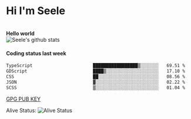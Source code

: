 <h1>Hi I'm Seele</h1>
<br>
<b> Hello world</b>
<br>
<img src="https://github-readme-stats-eight-jade.vercel.app/api?username=Seele0oO&show_icons=true&icon_color=0366d6&bg_color=ffffff&hide_title=true&hide=contribs&include_all_commits=true" alt="Seele's github stats"/>
<br>

<h4>Coding status last week </h4>

<!--START_SECTION:waka-->

```txt
TypeScript                       █████████████████▒░░░░░░░   69.51 %
GDScript                         ████▒░░░░░░░░░░░░░░░░░░░░   17.10 %
CSS                              ██░░░░░░░░░░░░░░░░░░░░░░░   08.56 %
JSON                             ▓░░░░░░░░░░░░░░░░░░░░░░░░   02.22 %
SCSS                             ▒░░░░░░░░░░░░░░░░░░░░░░░░   01.04 %
```

<!--END_SECTION:waka-->



[GPG PUB KEY](https://keys.openpgp.org/vks/v1/by-fingerprint/3FCE91BF5B9666B55B67213C4C57B7824A5B6680)

Alive Status: ![Alive Status](	https://hc.dvd.moe/badge/60bc779b-9835-415f-9cb9-15fd9d/ZsLaAAbE.svg)
